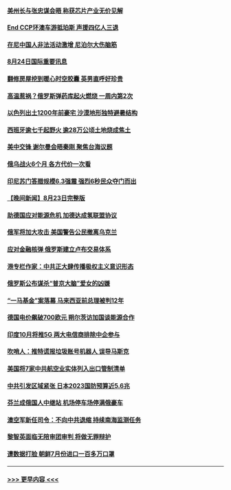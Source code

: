 #### [美州长与张忠谋会晤 称获芯片产业无价见解](../pages/prog202/a103509951.md?t=08242201) 
#### [End CCP环澳车游抵珀斯 声援四亿人三退](../pages/prog202/a103509874.md?t=08242201) 
#### [在尼中国人非法活动激增 尼泊尔大伤脑筋](../pages/prog202/a103509852.md?t=08242201) 
#### [8月24日国际重要讯息](../pages/prog202/a103509862.md?t=08242201) 
#### [翻修房屋挖到暖心时空胶囊 英男直呼好珍贵](../pages/prog202/a103509803.md?t=08242201) 
#### [高温惹祸？俄罗斯弹药库起火燃烧 一周内第2次](../pages/prog202/a103509790.md?t=08242201) 
#### [以色列出土1200年前豪宅 沙漠地形独特避暑结构](../pages/prog202/a103509784.md?t=08242201) 
#### [西班牙逾七千起野火 逾28万公顷土地烧成焦土](../pages/prog202/a103509739.md?t=08242201) 
#### [美中交锋 谢尔曼会晤秦刚 聚焦台海议题](../pages/prog202/a103509724.md?t=08242201) 
#### [俄乌战火6个月 各方代价一次看](../pages/prog202/a103509700.md?t=08242201) 
#### [印尼苏门答腊规模6.3强震 强烈6秒民众夺门而出](../pages/prog202/a103509679.md?t=08242201) 
#### [【晚间新闻】8月23日完整版](../pages/prog202/a103509571.md?t=08242201) 
#### [助德国应对能源危机 加德达成氢联盟协议](../pages/prog202/a103509490.md?t=08242201) 
#### [俄军将加大攻击 美国警告公民撤离乌克兰](../pages/prog202/a103509484.md?t=08242201) 
#### [应对金融核弹 俄罗斯建立卢布交易体系](../pages/prog202/a103509488.md?t=08242201) 
#### [港专栏作家：中共正大肆传播极权主义意识形态](../pages/prog202/a103509372.md?t=08242201) 
#### [俄罗斯公布谋杀“普京大脑”爱女的凶嫌](../pages/prog202/a103509246.md?t=08242201) 
#### [“一马基金”案落幕 马来西亚前总理被判12年](../pages/prog202/a103509289.md?t=08242201) 
#### [德国电价飙破700欧元 朔尔茨访加国谈能源合作](../pages/prog202/a103509292.md?t=08242201) 
#### [印度10月将推5G 两大电信商排除中企参与](../pages/prog202/a103509282.md?t=08242201) 
#### [吹哨人：推特谎报垃圾账号机器人 误导马斯克](../pages/prog202/a103509237.md?t=08242201) 
#### [美国将7家中共航空业实体列入出口管制清单](../pages/prog202/a103509144.md?t=08242201) 
#### [中共引发区域紧张 日本2023国防预算近5.6兆](../pages/prog202/a103509113.md?t=08242201) 
#### [芬兰成俄国人中继站 机场停车场停满俄豪车](../pages/prog202/a103509023.md?t=08242201) 
#### [澳空军新任司令：不向中共退缩 持续南海监测任务](../pages/prog202/a103509114.md?t=08242201) 
#### [黎智英面临无陪审团审判 将做无罪辩护](../pages/prog202/a103509039.md?t=08242201) 
#### [遭数据打脸 朝鲜7月份进口一百多万口罩](../pages/prog202/a103509030.md?t=08242201) 

----
#### [ >>> 更早内容 <<< ](../indexes/prog202-earlier.md)
